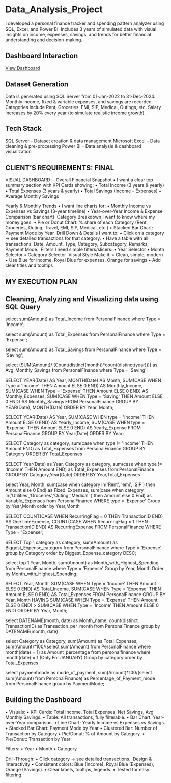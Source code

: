 # Data_Analysis_Project

I developed a personal finance tracker and spending pattern analyzer using SQL, Excel, and Power BI. Includes 3 years of simulated data with visual insights on income, expenses, savings, and trends for better financial understanding and decision-making.

## Dashboard Interaction
<a href = "https://github.com/abhikanand31/Data_Analysis_Project/blob/main/ScreenShots/Screenshot%20(Main%20Dashboard).png">View Dashboard</a>

## Dataset Generation
Data is generated using SQL Server from 01-Jan-2022 to 31-Dec-2024.
Monthly income, fixed & variable expenses, and savings are recorded.
Categories include Rent, Groceries, EMI, SIP, Medical, Outings, etc.
Salary increases by 20% every year (to simulate realistic income growth).



## Tech Stack
SQL Server – Dataset creation & data management
Microsoft Excel – Data cleaning & pre-processing
Power BI – Data analysis & dashboard visualization



## CLIENT’S REQUIREMENTS: FINAL 
VISUAL DASHBOARD :-
Overall Financial Snapshot
 • I want a clear top summary section with KPI Cards showing:
 • Total Income (3 years & yearly)
 • Total Expenses (3 years & yearly)
 • Total Savings (Income – Expenses)
 • Average Monthly Savings
 
Yearly & Monthly Trends
 • I want line charts for:
 • Monthly Income vs Expenses vs Savings (3-year timeline)
 • Year-over-Year Income & Expense Comparison (bar chart)
️
Category Breakdown
I want to know where my money goes:
 • Pie or Donut Chart: % share of each Category (Rent, Groceries, Outing, 
    Travel, EMI, SIP, Medical, etc.)
 • Stacked Bar Chart: Payment Mode by Year
 ️
Drill Down & Details
I want to:
 • Click on a category → see detailed transactions for that category.
 • Have a table with all transactions: Date, Amount, Type, Category, 
    Subcategory, Remarks, Payment Mode.
 ️
Filters
I need simple filters/slicers:
 • Year Selector
 • Month Selector
 • Category Selector
 ️
Visual Style
Make it:
 • Clean, simple, modern
 • Use Blue for income, Royal Blue for expenses, Orange for savings
 • Add clear titles and tooltips

## MY EXECUTION PLAN

## Cleaning, Analyzing and Visualizing data using SQL Query

select sum(Amount) as Total_Income from PersonalFinance
where Type = 'Income';
 

select sum(Amount) as Total_Expenses from PersonalFinance
where Type = 'Expense';
 

select sum(Amount) as Total_Savings from PersonalFinance
where Type = 'Saving';
 
select (SUM(Amount)/ (Count(distinct(month))*count(distinct(year)))) as Avg_Monthly_Savings from PersonalFinance
where Type = 'Saving';
 

SELECT 
    YEAR(Date) AS Year,
    MONTH(Date) AS Month,
    SUM(CASE WHEN Type = 'Income' THEN Amount ELSE 0 END) AS Monthly_Income,
    SUM(CASE WHEN Type = 'Expense' THEN Amount ELSE 0 END) AS Monthly_Expenses,
    SUM(CASE WHEN Type = 'Saving' THEN Amount ELSE 0 END) AS Monthly_Savings
FROM PersonalFinance
GROUP BY YEAR(Date), MONTH(Date)
ORDER BY Year, Month;
 

SELECT
    YEAR(Date) AS Year,
    SUM(CASE WHEN type = 'Income' THEN Amount ELSE 0 END) AS Yearly_Income,
    SUM(CASE WHEN type = 'Expense' THEN Amount ELSE 0 END) AS Yearly_Expense
FROM PersonalFinance
GROUP BY Year(Date)
ORDER BY Year;
 

SELECT
    Category as category,
    sum(case when type != 'Income' THEN Amount END) as Total_Expenses from PersonalFinance
GROUP BY Category
ORDER BY Total_Expenses
 

SELECT
    Year(Date) as Year,
    Category as category,
    sum(case when type != 'Income' THEN Amount END) as Total_Expenses from PersonalFinance
GROUP BY Category,Year(Date)
ORDER BY Year,Total_Expenses
 
select 
    	Year,
   	Month,
    	sum(case when category in('Rent', 'emi', 'SIP') then Amount else 0 End) as Fixed_Expenses,
sum(case when category in('Utilities','Groceries','Outing','Medical' ) then Amount else 0 End) as  Variable_Expenses
from PersonalFinance
WHERE type = 'Expense'
Group by Year,Month
order by Year,Month
 

SELECT 
    COUNT(CASE WHEN RecurringFlag = 0 THEN TransactionID END) AS OneTimeExpense,
    COUNT(CASE WHEN RecurringFlag = 1 THEN TransactionID END) AS RecurringExpense
FROM PersonalFinance
WHERE Type = 'Expense';
 
SELECT
    Top 1
    category as category,
    sum(Amount) as Biggest_Expense_category
    from PersonalFinance
    where Type = 'Expense'
group by Category
order by Biggest_Expense_category DESC;
 

select
    top 1
    Year,
    Month,
    sum(Amount) as Month_with_Highest_Spending
    from PersonalFinance
    where Type = 'Expense'
Group by Year, Month
Order by Month_with_Highest_Spending;
 

SELECT 
  Year,
  Month,
  SUM(CASE WHEN Type = 'Income' THEN Amount ELSE 0 END) AS Total_Income,
  SUM(CASE WHEN Type = 'Expense' THEN Amount ELSE 0 END) AS Total_Expenses
FROM PersonalFinance
GROUP BY Year, Month
HAVING SUM(CASE WHEN Type = 'Expense' THEN Amount ELSE 0 END)  >  SUM(CASE WHEN Type = 'Income' THEN Amount ELSE 0 END)
ORDER BY Year, Month;
 
select
    DATENAME(month, date) as Month_name,
    count(distinct TransactionID) as Transaction_per_month
    from PersonalFinance
group by DATENAME(month, date)
 

select
    Category as Category,
    sum(Amount) as Total_Expenses,
    sum(Amount)*100/(select sum(Amount) from PersonalFinance  where month(date) = 1) as Amount_percentage
    from personalfinance
    where month(date) = 1                                     (Only For JANUARY)
Group by category
order by Total_Expenses
 

select
    paymentmode as mode_of_payment,
    sum(Amount)*100/(select sum(Amount) from PersonalFinance) as Percentage_of_Payment_mode
    from PersonalFinance
group by PaymentMode;
 


 ## Building the Dashboard
 
• Visuals:
 • KPI Cards: Total Income, Total Expenses, Net Savings, Avg Monthly Savings.
 • Table: All transactions, fully filterable.
 • Bar Chart: Year-over-Year comparison.
 • Line Chart: Yearly Income vs Expenses vs Savings.
 • Stacked Bar Chart: Payment Mode by Year
 • Clustered Bar: Number of Transaction by Category
 • Pie/Donut: % of Amount by Category.
 • Pie/Donut: Transaction by Year
 
Filters:
 • Year
 • Month
 • Category
 
Drill-Through:
 • Click category → see detailed transactions.
 ️
Design & Interactivity
 • Consistent colors: Blue (Income), Royal Blue (Expenses), Orange (Savings).
 • Clear labels, tooltips, legends.
 • Tested for easy filtering.







